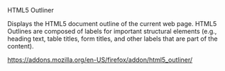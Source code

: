  HTML5 Outliner 

Displays the HTML5 document outline of the current web page. 
HTML5 Outlines are composed of labels for important structural elements 
(e.g., heading text, table titles, form titles, and other labels that are part of the content).

https://addons.mozilla.org/en-US/firefox/addon/html5_outliner/
